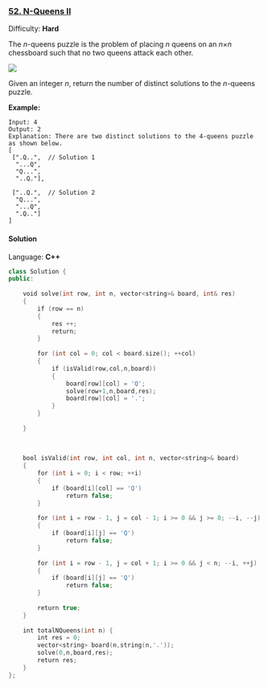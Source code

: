 ### [52\. N-Queens II](https://leetcode.com/problems/n-queens-ii/)

Difficulty: **Hard**


The _n_-queens puzzle is the problem of placing _n_ queens on an _n_×_n_ chessboard such that no two queens attack each other.

![](https://assets.leetcode.com/uploads/2018/10/12/8-queens.png)

Given an integer _n_, return the number of distinct solutions to the _n_-queens puzzle.

**Example:**

```
Input: 4
Output: 2
Explanation: There are two distinct solutions to the 4-queens puzzle as shown below.
[
 [".Q..",  // Solution 1
  "...Q",
  "Q...",
  "..Q."],

 ["..Q.",  // Solution 2
  "Q...",
  "...Q",
  ".Q.."]
]
```


#### Solution

Language: **C++**

```c++
class Solution {
public:
    
    void solve(int row, int n, vector<string>& board, int& res)
    {
        if (row == n)
        {
            res ++;
            return;
        }
        
        for (int col = 0; col < board.size(); ++col)
        {
            if (isValid(row,col,n,board))
            {
                board[row][col] = 'Q';
                solve(row+1,n,board,res);
                board[row][col] = '.';
            }
        }
        
    }
    
    
    
    bool isValid(int row, int col, int n, vector<string>& board)
    {
        for (int i = 0; i < row; ++i)
        {
            if (board[i][col] == 'Q')
                return false;
        }
        
        for (int i = row - 1, j = col - 1; i >= 0 && j >= 0; --i, --j)
        {
            if (board[i][j] == 'Q')
                return false;
        }
        
        for (int i = row - 1, j = col + 1; i >= 0 && j < n; --i, ++j)
        {
            if (board[i][j] == 'Q')
                return false;
        }
        
        return true;
    }
    
    int totalNQueens(int n) {
        int res = 0;
        vector<string> board(n,string(n,'.'));
        solve(0,n,board,res);
        return res;
    }
};
```
